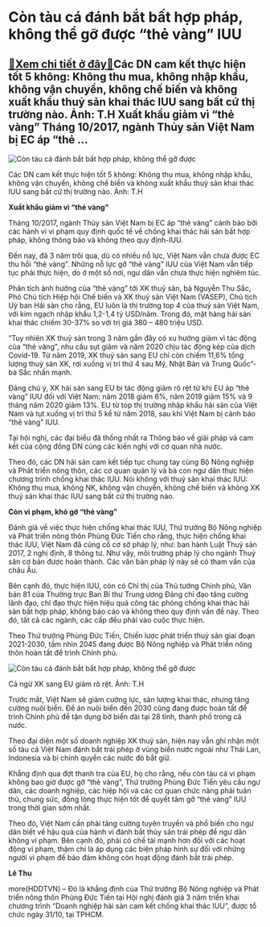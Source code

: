 Còn tàu cá đánh bắt bất hợp pháp, không thể gỡ được “thẻ vàng” IUU
==================================================================

[:gift:Xem chi tiết ở đây:gift:](https://hddtvn.com/con-tau-ca-danh-bat-bat-hop-phap-khong-the-go-duoc-the-vang-iuu/)Các DN cam kết thực hiện tốt 5 không: Không thu mua, không nhập khẩu, không vận chuyển, không chế biến và không xuất khẩu thuỷ sản khai thác IUU sang bất cứ thị trường nào. Ảnh: T.H Xuất khẩu giảm vì “thẻ vàng” Tháng 10/2017, ngành Thủy sản Việt Nam bị EC áp “thẻ …
-------------------------------------------------------------------------------------------------------------------------------------------------------------------------------------------------------------------------------------------------------------------------





![Còn tàu cá đánh bắt bất hợp pháp, không thể gỡ được ](https://hddtvn.com/wp-content/uploads/2021/01/0951_IMG-3388.jpg "Còn tàu cá đánh bắt bất hợp pháp, không thể gỡ được ")


Các DN cam kết thực hiện tốt 5 không: Không thu mua, không nhập khẩu, không vận chuyển, không chế biến và không xuất khẩu thuỷ sản khai thác IUU sang bất cứ thị trường nào. Ảnh: T.H



**Xuất khẩu giảm vì “thẻ vàng”**


Tháng 10/2017, ngành Thủy sản Việt Nam bị EC áp “thẻ vàng” cảnh báo bởi các hành vi vi phạm quy định quốc tế về chống khai thác hải sản bất hợp pháp, không thông báo và không theo quy định-IUU.


Đến nay, đã 3 năm trôi qua, dù có nhiều nỗ lực, Việt Nam vẫn chưa được EC thu hồi “thẻ vàng”. Những nỗ lực gỡ “thẻ vàng” IUU của Việt Nam vẫn tiếp tục phải thực hiện, do ở một số nơi, ngư dân vẫn chưa thực hiện nghiêm túc.


Phân tích ảnh hưởng của “thẻ vàng” tới XK thuỷ sản, bà Nguyễn Thu Sắc, Phó Chủ tịch Hiệp hội Chế biến và XK thuỷ sản Việt Nam (VASEP), Chủ tịch Uỷ ban Hải sản cho rằng, EU luôn là thị trường top 4 của thuỷ sản Việt Nam, với kim ngạch nhập khẩu 1,2-1,4 tỷ USD/năm. Trong đó, mặt hàng hải sản khai thác chiếm 30-37% so với trị giá 380 – 480 triệu USD.


“Tuy nhiên XK thuỷ sản trong 3 năm gần đây có xu hướng giảm vì tác động của “thẻ vàng”, nhu cầu sụt giảm và năm 2020 chịu tác động kép của dịch Covid-19. Từ năm 2019, XK thuỷ sản sang EU chỉ còn chiếm 11,6% tổng lượng thuỷ sản XK, rơi xuống vị trí thứ 4 sau Mỹ, Nhật Bản và Trung Quốc”- bà Sắc nhấn mạnh.


Đáng chú ý, XK hải sản sang EU bị tác động giảm rõ rệt từ khi EU áp “thẻ vàng” IUU đối với Việt Nam: năm 2018 giảm 6%, năm 2019 giảm 15% và 9 tháng năm 2020 giảm 13%. EU từ top thị trường nhập khẩu hải sản của Việt Nam và tụt xuống vị trí thứ 5 kể từ năm 2018, sau khi Việt Nam bị cảnh báo “thẻ vàng” IUU.


Tại hội nghị, các đại biểu đã thống nhất ra Thông báo về giải pháp và cam kết của cộng đồng DN cùng các kiến nghị với cơ quan nhà nước.


Theo đó, các DN hải sản cam kết tiếp tục chung tay cùng Bộ Nông nghiệp và Phát triển nông thôn, các cơ quan quản lý và bà con ngư dân thực hiện chương trình chống khai thác IUU. Nói không với thuỷ sản khai thác IUU: Không thu mua, không NK, không vận chuyển, không chế biến và không XK thuỷ sản khai thác IUU sang bất cứ thị trường nào.


**Còn vi phạm, khó gỡ “thẻ vàng”**


Đánh giá về việc thực hiện chống khai thác IUU, Thứ trưởng Bộ Nông nghiệp và Phát triển nông thôn Phùng Đức Tiến cho rằng, thực hiện chống khai thác IUU, Việt Nam đã củng cố cơ sở pháp lý, như: ban hành Luật Thuỷ sản 2017, 2 nghị định, 8 thông tư. Như vậy, môi trường pháp lý cho ngành Thuỷ sản cơ bản được hoàn thành. Các văn bản pháp lý này sẽ có tham vấn của châu Âu.


Bên cạnh đó, thực hiện IUU, còn có Chỉ thị của Thủ tướng Chính phủ, Văn bản 81 của Thường trực Ban Bí thư Trung ương Đảng chỉ đạo tăng cường lãnh đạo, chỉ đạo thực hiện hiệu quả công tác phòng chống khai thác hải sản bất hợp pháp, không báo cáo và không theo quy định vấn đề này. Theo đó, tất cả các ngành, các cấp đều phải vào cuộc thực hiện.


Theo Thứ trưởng Phùng Đức Tiến, Chiến lược phát triển thuỷ sản giai đoạn 2021-2030, tầm nhìn 2045 đang được Bộ Nông nghiệp và Phát triển nông thôn hoàn tất để trình Chính phủ.





![Còn tàu cá đánh bắt bất hợp pháp, không thể gỡ được ](https://hddtvn.com/wp-content/uploads/2021/01/2846_ca_ngu-3.jpg "Còn tàu cá đánh bắt bất hợp pháp, không thể gỡ được ")


Cá ngừ XK sang EU giảm rõ rệt. Ảnh: T.H



Trước mắt, Việt Nam sẽ giảm cường lực, sản lượng khai thác, nhưng tăng cường nuôi biển. Đề án nuôi biển đến 2030 cũng đang được hoàn tất để trình Chính phủ để tận dụng bờ biển dài tại 28 tỉnh, thành phố trong cả nước.


Theo đại diện một số doanh nghiệp XK thuỷ sản, hiện nay vẫn ghi nhận một số tàu cá Việt Nam đánh bắt trái phép ở vùng biển nước ngoài như Thái Lan, Indonesia và bị chính quyền các nước đó bắt giữ.


Khẳng định qua đợt thanh tra của EU, họ cho rằng, nếu còn tàu cá vi phạm không bao giờ được gỡ “thẻ vàng”, Thứ trưởng Phùng Đức Tiến yêu cầu ngư dân, các doanh nghiệp, các hiệp hội và các cơ quan chức năng phải tuân thủ, chung sức, đồng lòng thực hiện tốt để quyết tâm gỡ “thẻ vàng” IUU trong thời gian sớm nhất.


Theo đó, Việt Nam cần phải tăng cường tuyên truyền và phổ biến cho ngư dân biết về hậu quả của hành vi đánh bắt thủy sản trái phép để ngư dân không vi phạm. Bên cạnh đó, phải có chế tài mạnh hơn đối với các hoạt động vi phạm, thậm chí là áp dụng các biện pháp hình sự đối với những người vi phạm để bảo đảm không còn hoạt động đánh bắt trái phép.




**Lê Thu**



more(HDDTVN) – Đó là khẳng định của Thứ trưởng Bộ Nông nghiệp và Phát triển nông thôn Phùng Đức Tiến tại Hội nghị đánh giá 3 năm triển khai chương trình “Doanh nghiệp hải sản cam kết chống khai thác IUU”, được tổ chức ngày 31/10, tại TPHCM.

